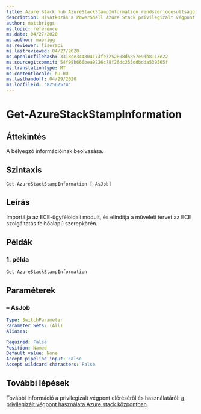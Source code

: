 ```yaml
---
title: Azure Stack hub AzureStackStampInformation rendszerjogosultságú végpontjának beolvasása
description: Hivatkozás a PowerShell Azure Stack privilegizált végpont – Get-AzureStackStampInformation
author: mattbriggs
ms.topic: reference
ms.date: 04/27/2020
ms.author: mabrigg
ms.reviewer: fiseraci
ms.lastreviewed: 04/27/2020
ms.openlocfilehash: 3318ce344804174fe3252808d5857e93b8113e22
ms.sourcegitcommit: 54f98b666bea9226c78f26dc255ddbdda539565f
ms.translationtype: MT
ms.contentlocale: hu-HU
ms.lasthandoff: 04/29/2020
ms.locfileid: "82562574"
---
```

# <a name="get-azurestackstampinformation"></a>Get-AzureStackStampInformation

## <a name="synopsis"></a>Áttekintés
A bélyegző információinak beolvasása.

## <a name="syntax"></a>Szintaxis

```
Get-AzureStackStampInformation [-AsJob]
```

## <a name="description"></a>Leírás
Importálja az ECE-ügyféloldali modult, és elindítja a műveleti tervet az ECE szolgáltatás felhőalapú szerepkörén.

## <a name="examples"></a>Példák

### <a name="example-1"></a>1. példa
```
Get-AzureStackStampInformation
```

## <a name="parameters"></a>Paraméterek

### <a name="-asjob"></a>– AsJob


```yaml
Type: SwitchParameter
Parameter Sets: (All)
Aliases:

Required: False
Position: Named
Default value: None
Accept pipeline input: False
Accept wildcard characters: False
```


## <a name="next-steps"></a>További lépések

További információ a privilegizált végpont eléréséről és használatáról: [a privilegizált végpont használata Azure stack központban](https://docs.microsoft.com/azure-stack/operator/azure-stack-privileged-endpoint).